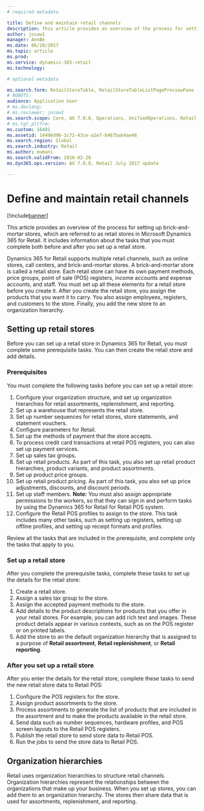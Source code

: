 ```yaml
---
# required metadata

title: Define and maintain retail channels
description: This article provides an overview of the process for setting up brick-and-mortar stores, which are referred to as retail stores in Microsoft Dynamics 365 for Retail. It includes information about the tasks that you must complete both before and after you set up a retail store.
author: josaw1
manager: AnnBe
ms.date: 06/20/2017
ms.topic: article
ms.prod: 
ms.service: dynamics-365-retail
ms.technology: 

# optional metadata

ms.search.form: RetailStoreTable, RetailStoreTableListPagePreviewPane
# ROBOTS: 
audience: Application User
# ms.devlang: 
# ms.reviewer: josaw1
ms.search.scope: Core, AX 7.0.0, Operations, UnifiedOperations, Retail
# ms.tgt_pltfrm: 
ms.custom: 16481
ms.assetid: 14496d96-1c72-43ce-a2e7-8467bab4ae46
ms.search.region: Global
ms.search.industry: Retail
ms.author: mumani
ms.search.validFrom: 2016-02-28
ms.dyn365.ops.version: AX 7.0.0, Retail July 2017 update

---
```


# Define and maintain retail channels

[!include[banner](includes/banner.md)]


This article provides an overview of the process for setting up brick-and-mortar stores, which are referred to as retail stores in Microsoft Dynamics 365 for Retail. It includes information about the tasks that you must complete both before and after you set up a retail store.

Dynamics 365 for Retail supports multiple retail channels, such as online stores, call centers, and brick-and-mortar stores. A brick-and-mortar store is called a retail store. Each retail store can have its own payment methods, price groups, point of sale (POS) registers, income accounts and expense accounts, and staff. You must set up all these elements for a retail store before you create it. After you create the retail store, you assign the products that you want it to carry. You also assign employees, registers, and customers to the store. Finally, you add the new store to an organization hierarchy.

## Setting up retail stores
Before you can set up a retail store in Dynamics 365 for Retail, you must complete some prerequisite tasks. You can then create the retail store and add details.

### Prerequisites

You must complete the following tasks before you can set up a retail store:

1.  Configure your organization structure, and set up organization hierarchies for retail assortments, replenishment, and reporting.
2.  Set up a warehouse that represents the retail store.
3.  Set up number sequences for retail stores, store statements, and statement vouchers.
4.  Configure parameters for Retail.
5.  Set up the methods of payment that the store accepts.
6.  To process credit card transactions at retail POS registers, you can also set up payment services.
7.  Set up sales tax groups.
8.  Set up retail products. As part of this task, you also set up retail product hierarchies, product variants, and product assortments.
9.  Set up product price groups.
10. Set up retail product pricing. As part of this task, you also set up price adjustments, discounts, and discount periods.
11. Set up staff members. **Note:** You must also assign appropriate permissions to the workers, so that they can sign in and perform tasks by using the Dynamics 365 for Retail for Retail POS system.
12. Configure the Retail POS profiles to assign to the store. This task includes many other tasks, such as setting up registers, setting up offline profiles, and setting up receipt formats and profiles.

Review all the tasks that are included in the prerequisite, and complete only the tasks that apply to you.

### Set up a retail store

After you complete the prerequisite tasks, complete these tasks to set up the details for the retail store:

1.  Create a retail store.
2.  Assign a sales tax group to the store.
3.  Assign the accepted payment methods to the store.
4.  Add details to the product descriptions for products that you offer in your retail stores. For example, you can add rich text and images. These product details appear in various contexts, such as on the POS register or on printed labels.
5.  Add the store to an the default organization hierarchy that is assigned to a purpose of **Retail assortment**, **Retail replenishment**, or **Retail reporting**.

### After you set up a retail store

After you enter the details for the retail store, complete these tasks to send the new retail store data to Retail POS:

1.  Configure the POS registers for the store.
2.  Assign product assortments to the store.
3.  Process assortments to generate the list of products that are included in the assortment and to make the products available in the retail store.
4.  Send data such as number sequences, hardware profiles, and POS screen layouts to the Retail POS registers.
5.  Publish the retail store to send store data to Retail POS.
6.  Run the jobs to send the store data to Retail POS.

## Organization hierarchies
Retail uses organization hierarchies to structure retail channels. Organization hierarchies represent the relationships between the organizations that make up your business. When you set up stores, you can add them to an organization hierarchy. The stores then share data that is used for assortments, replenishment, and reporting.



